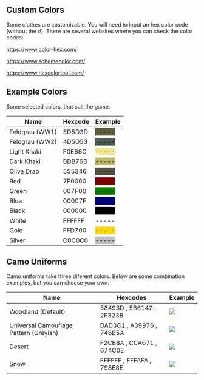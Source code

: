 ## Custom Colors
Some clothes are customizable. You will need to input an hex color code
(without the \#). There are several websites where you can check the
color codes:

<https://www.color-hex.com/>

<https://www.schemecolor.com/>

<https://www.hexcolortool.com/>

## Example Colors

Some selected colors, that suit the game.

| Name           | Hexcode | Example |
| -------------- | ------- | ------- |
| Feldgrau (WW1) | 5D5D3D  |<span style="color=#5D5D3D;background-color:#5D5D3D;">-----</span>|
| Feldgrau (WW2) | 4D5D53  |<span style="color=#4D5D53;background-color:#4D5D53;">-----</span>|
| Light Khaki    | F0E68C  |<span style="color=#F0E68C;background-color:#F0E68C;">-----</span>|
| Dark Khaki     | BDB76B  |<span style="color=#BDB76B;background-color:#BDB76B;">-----</span>|
| Olive Drab     | 555346  |<span style="color=#555346;background-color:#555346;">-----</span>|
| Red            | 7F0000  |<span style="color=#7F0000;background-color:#7F0000;">-----</span>|
| Green          | 007F00  |<span style="color=#007F00;background-color:#007F00;">-----</span>|
| Blue           | 00007F  |<span style="color=#00007F;background-color:#00007F;">-----</span>|
| Black          | 000000  |<span style="color=#000000;background-color:#000000;">-----</span>|
| White          | FFFFFF  |<span style="color=#FFFFFF;background-color:#FFFFFF;">-----</span>|
| Gold           | FFD700  |<span style="color=#FFD700;background-color:#FFD700;">-----</span>|
| Silver         | C0C0C0  |<span style="color=#C0C0C0;background-color:#C0C0C0;">-----</span>|

## Camo Uniforms

Camo uniforms take three diferent colors. Below are some combination
examples, but you can choose your own.

| Name                                   | Hexcodes                 | Example                                                                                      |
| -------------------------------------- | ------------------------ | -------------------------------------------------------------------------------------------- |
| Woodland (Default)                     | 58493D , 5B6142 , 2F323B | <img src="https://cdn.discordapp.com/attachments/468979034571931650/540339952852926464/unknown.png"> | |
| Universal Camouflage Pattern (Greyish) | DAD3C1 , A39976 , 746B5A | <img src="https://cdn.discordapp.com/attachments/476431280091955201/540343359852642314/unknown.png"> | |
| Desert                                 | F2CB8A , CCA671 , 674C0E | <img src="https://cdn.discordapp.com/attachments/468979034571931650/540341036942098433/unknown.png"> | |
| Snow                                   | FFFFFF , FFFAFA , 798E8E | <img src="https://cdn.discordapp.com/attachments/468979034571931650/540340795924807702/unknown.png"> | |
